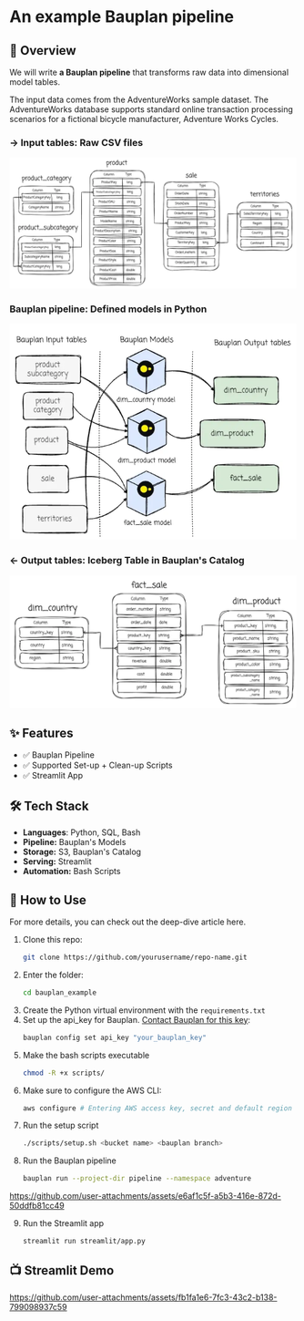 # An example Bauplan pipeline

## 🚀 Overview
We will write **a Bauplan pipeline** that transforms raw data into dimensional model tables.

The input data comes from the AdventureWorks sample dataset. The AdventureWorks database supports standard online transaction processing scenarios for a fictional bicycle manufacturer, Adventure Works Cycles.

### → Input tables: Raw CSV files
![Input tables](input.webp)

### Bauplan pipeline: Defined models in Python
![Bauplan pipeline](bauplan_pipeline.webp)

### ← Output tables: Iceberg Table in Bauplan's Catalog
![Output tables](output.webp)


## ✨ Features
- ✅ Bauplan Pipeline 
- ✅ Supported Set-up + Clean-up Scripts 
- ✅ Streamlit App


## 🛠️ Tech Stack
- **Languages**: Python, SQL, Bash
- **Pipeline:** Bauplan's Models
- **Storage:** S3, Bauplan's Catalog
- **Serving:** Streamlit
- **Automation:** Bash Scripts

## 🎯 How to Use
For more details, you can check out the deep-dive article here.
1. Clone this repo:
   ```bash
   git clone https://github.com/yourusername/repo-name.git
2. Enter the folder:
   ```bash
   cd bauplan_example
3. Create the Python virtual environment with the ```requirements.txt```
4. Set up the api_key for Bauplan. [Contact Bauplan for this key](https://www.bauplanlabs.com/#join):
   ```bash
   bauplan config set api_key "your_bauplan_key"
5. Make the bash scripts executable
   ```bash
   chmod -R +x scripts/ 
6. Make sure to configure the AWS CLI:
   ```bash
   aws configure # Entering AWS access key, secret and default region
7. Run the setup script
   ```bash
   ./scripts/setup.sh <bucket name> <bauplan branch>
8. Run the Bauplan pipeline
    ```bash
    bauplan run --project-dir pipeline --namespace adventure
    
https://github.com/user-attachments/assets/e6af1c5f-a5b3-416e-872d-50ddfb81cc49

9. Run the Streamlit app
    ```bash
    streamlit run streamlit/app.py
## 📺 Streamlit Demo

https://github.com/user-attachments/assets/fb1fa1e6-7fc3-43c2-b138-799098937c59



